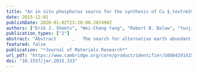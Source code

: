 ```yaml
---
title: "An in situ phosphorus source for the synthesis of Cu $_textrm3$ P and the subsequent conversion to Cu $_textrm3$ PS $_textrm4$ nanoparticle clusters"
date: 2015-12-01
publishDate: 2020-01-02T23:26:00.287498Z
authors: ["Erik J. Sheets", "Wei-Chang Yang", "Robert B. Balow", "Yunjie Wang", "Bryce C. Walker", "Eric A. Stach", "Rakesh Agrawal"]
publication_types: ["2"]
abstract: "Abstract      ,   The search for alternative earth abundant semiconducting nanocrystals for sustainable energy applications has brought forth the need for nanoscale syntheses beyond bulk synthesis routes. Of particular interest are metal phosphides and derivative I–V–VI chalcogenides including copper phosphide (Cu 3 P) and copper thiophosphate (Cu 3 PS 4 ). Herein, we report a one-pot, solution-based synthesis of Cu 3 P nanocrystals utilizing an in situ phosphorus source: phosphorus pentasulfide (P 2 S 5 ) in trioctylphosphine. By injecting this phosphorus source into a copper solution in oleylamine, uniform and size controlled Cu 3 P nanocrystals with a phosphorous-rich surface are synthesized. The subsequent reaction of the Cu 3 P nanocrystals with decomposing thiourea forms nanoscale Cu 3 PS 4 particles having p-type conductivity and an effective optical band gap of 2.36 eV. The synthesized Cu 3 PS 4 produces a cathodic photocurrent during photoelectrochemical measurements, demonstrating its application as a light-absorbing material. Our process creates opportunities to explore other solution-based metal-phosphorus systems and their subsequent sulfurization for earth abundant, alternative energy materials."
featured: false
publication: "*Journal of Materials Research*"
url_pdf: "https://www.cambridge.org/core/product/identifier/S0884291415003337/type/journal_article"
doi: "10.1557/jmr.2015.333"
---
```


